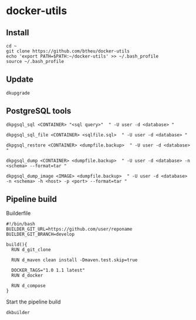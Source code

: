 # docker-utils


Install
-----------

```
cd ~
git clone https://github.com/btheu/docker-utils
echo 'export PATH=$PATH:~/docker-utils' >> ~/.bash_profile
source ~/.bash_profile
```

Update
-----------

```
dkupgrade
```

PostgreSQL tools
-----------

```
dkpgsql_sql <CONTAINER> "<sql query>"  " -U user -d <database> "
```

```
dkpgsql_sql_file <CONTAINER> <sqlfile.sql>  " -U user -d <database> "
```

```
dkpgsql_restore <CONTAINER> <dumpfile.backup>  " -U user -d <database> "
```

```
dkpgsql_dump <CONTAINER> <dumpfile.backup>  " -U user -d <database> -n <schema> --format=tar "
```

```
dkpgsql_dump_image <IMAGE> <dumpfile.backup>  " -U user -d <database> -n <schema> -h <host> -p <port> --format=tar "
```


Pipeline build
-----------

Builderfile
```
#!/bin/bash
BUILDER_GIT_URL=https://github.com/user/reponame
BUILDER_GIT_BRANCH=develop

build(){
  RUN d_git_clone

  RUN d_maven clean install -Dmaven.test.skip=true

  DOCKER_TAGS="1.0 1.1 latest"
  RUN d_docker

  RUN d_compose
}
```

Start the pipeline build
```
dkbuilder
```

